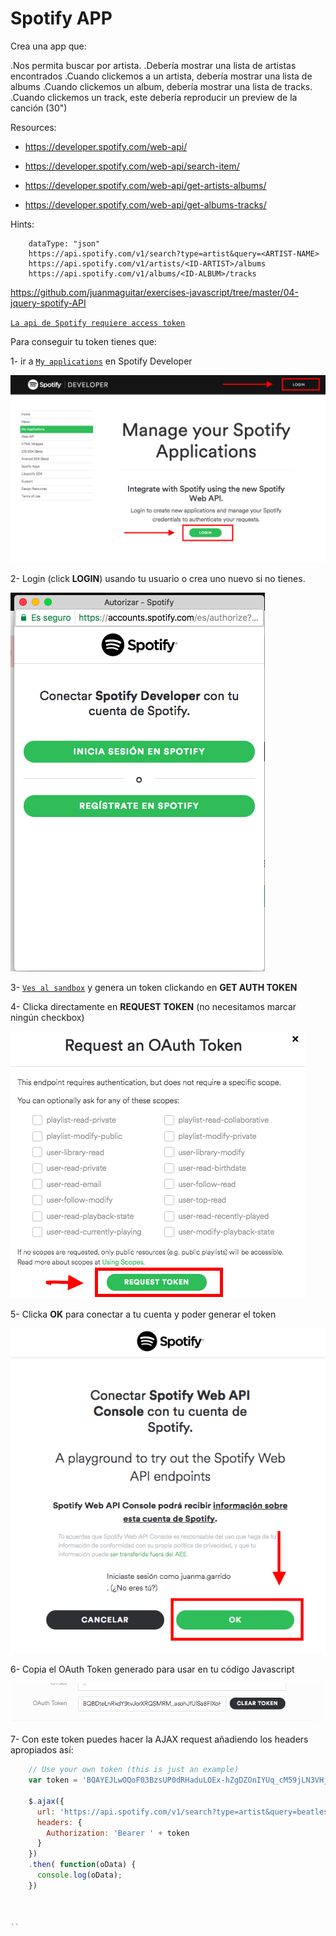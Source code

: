 <h1>Spotify APP</h1>

Crea una app que:

.Nos permita buscar por artista.
.Debería mostrar una lista de artistas encontrados
.Cuando clickemos a un artista, debería mostrar una lista de albums
.Cuando clickemos un album, debería mostrar una lista de tracks.
.Cuando clickemos un track, este debería reproducir un preview de la canción (30")

Resources:

- https://developer.spotify.com/web-api/

- https://developer.spotify.com/web-api/search-item/

- https://developer.spotify.com/web-api/get-artists-albums/

- https://developer.spotify.com/web-api/get-albums-tracks/

Hints:

```
    dataType: "json"
    https://api.spotify.com/v1/search?type=artist&query=<ARTIST-NAME>
    https://api.spotify.com/v1/artists/<ID-ARTIST>/albums
    https://api.spotify.com/v1/albums/<ID-ALBUM>/tracks

```

https://github.com/juanmaguitar/exercises-javascript/tree/master/04-jquery-spotify-API

[`La api de Spotify requiere access token`](https://developer.spotify.com/news-stories/2017/01/27/removing-unauthenticated-calls-to-the-web-api/)

Para conseguir tu token tienes que:

1- ir a [`My applications`](https://developer.spotify.com/my-applications/#!/) en Spotify Developer

<img src="https://github.com/jovihu10/skylab_bootcamp2017/blob/master/COURSE/week3/jquery/spotify-app/img/mis_aplicaciones.jpeg">

2- Login (click **LOGIN**) usando tu usuario o crea uno nuevo si no tienes.

<img src="https://github.com/jovihu10/skylab_bootcamp2017/blob/master/COURSE/week3/jquery/spotify-app/img/auth-window.jpeg">

3- [`Ves al sandbox`](https://developer.spotify.com/web-api/console/get-search-item/) y genera un token clickando en **GET AUTH TOKEN**

4- Clicka directamente en **REQUEST TOKEN** (no necesitamos marcar ningún checkbox)

<img src="https://github.com/jovihu10/skylab_bootcamp2017/blob/master/COURSE/week3/jquery/spotify-app/img/token-scope.png">

5- Clicka **OK** para conectar a tu cuenta y poder generar el token

<img src="https://github.com/jovihu10/skylab_bootcamp2017/blob/master/COURSE/week3/jquery/spotify-app/img/connect-account.png">

6- Copia el OAuth Token generado para usar en tu código Javascript

<img src="https://github.com/jovihu10/skylab_bootcamp2017/blob/master/COURSE/week3/jquery/spotify-app/img/oauth-token.png">

7- Con este token puedes hacer la AJAX request añadiendo los headers apropiados así:

```javascript
    // Use your own token (this is just an example)
    var token = 'BQAYEJLwOQoF03BzsUP0dRHaduLOEx-hZgDZOnIYUq_cM59jLN3VHjTsIPgXeCU-geVfQsJeqJS6UCh4jWOgfJaCXXXXXXXXXXXXXXXXXXXXXXXev8ojT3QoT1gBTVSHA2BZoi0vccbyoLp8b'

    $.ajax({
      url: 'https://api.spotify.com/v1/search?type=artist&query=beatles'
      headers: {
        Authorization: 'Bearer ' + token
      }
    })
    .then( function(oData) {
      console.log(oData);
    })



``

